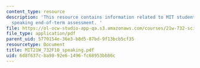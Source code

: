 ```yaml
---
content_type: resource
description: 'This resource contains information related to MIT student writing and
  speaking end-of-term assessment. '
file: https://ol-ocw-studio-app-qa.s3.amazonaws.com/courses/21w-732-science-writing-and-new-media-fall-2010/6d8f637cba9892e61496fc68953bb86c_MIT21W_732F10_speaking.pdf
file_type: application/pdf
parent_uid: 5770154e-36e3-b8d5-87bd-9f13bcb5cf35
resourcetype: Document
title: MIT21W_732F10_speaking.pdf
uid: 6d8f637c-ba98-92e6-1496-fc68953bb86c
---
```

